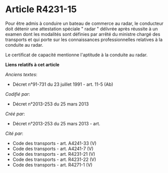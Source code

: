 # Article R4231-15

Pour être admis à conduire un bateau de commerce au radar, le conducteur doit détenir une attestation spéciale " radar "
délivrée après réussite à un examen dont les modalités sont définies par arrêté du ministre chargé des transports et qui
porte sur les connaissances professionnelles relatives à la conduite au radar. 

Le certificat de capacité mentionne l'aptitude à la conduite au radar.

**Liens relatifs à cet article**

_Anciens textes_:

  - Décret n°91-731 du 23 juillet 1991 - art. 11-5 (Ab)

_Codifié par_:

  - Décret n°2013-253 du 25 mars 2013

_Créé par_:

  - Décret n°2013-253 du 25 mars 2013 - art.

_Cité par_:

  - Code des transports - art. A4241-33  (V)
  - Code des transports - art. A4241-7 (V)
  - Code des transports - art. R4231-21 (V)
  - Code des transports - art. R4231-22 (V)
  - Code des transports - art. R4271-1 (V)
